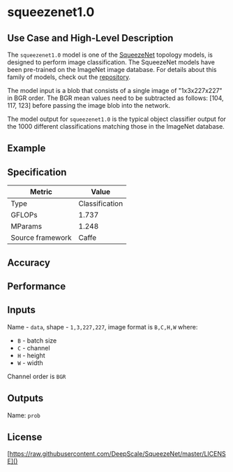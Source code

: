 # squeezenet1.0

## Use Case and High-Level Description

The `squeezenet1.0` model is one of the [SqueezeNet](https://arxiv.org/pdf/1602.07360) topology models, is designed to perform image classification. The SqueezeNet models have been pre-trained on the ImageNet image database. For details about this family of models, check out the [repository](https://github.com/DeepScale/SqueezeNet).

The model input is a blob that consists of a single image of "1x3x227x227" in BGR order. The BGR mean values need to be subtracted as follows: [104, 117, 123] before passing the image blob into the network.

The model output for `squeezenet1.0` is the typical object classifier output for the 1000 different classifications matching those in the ImageNet database.

## Example

## Specification

| Metric            | Value         |
|-------------------|---------------|
| Type              | Classification|
| GFLOPs            | 1.737         |
| MParams           | 1.248         |
| Source framework  | Caffe         |

## Accuracy

## Performance

## Inputs

Name - `data`, shape - `1,3,227,227`, image format is `B,C,H,W` where:

- `B` - batch size
- `C` - channel
- `H` - height
- `W` - width

Channel order is `BGR`
 
## Outputs

Name: `prob`

## License

[https://raw.githubusercontent.com/DeepScale/SqueezeNet/master/LICENSE]()
